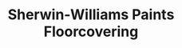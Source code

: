 ---
title: "Sherwin-Williams Paints Floorcovering"
url: /denver/sherwin-williams-paints-floorcovering/
shop: doityourself
---